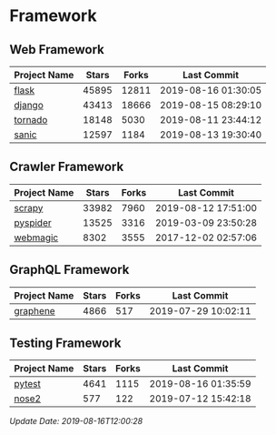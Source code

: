 # Framework

## Web Framework

| Project Name | Stars | Forks | Last Commit |
| ------------ | ----- | ----- | ----------- |
| [flask](https://github.com/pallets/flask) | 45895 | 12811 | 2019-08-16 01:30:05 |
| [django](https://github.com/django/django) | 43413 | 18666 | 2019-08-15 08:29:10 |
| [tornado](https://github.com/tornadoweb/tornado) | 18148 | 5030 | 2019-08-11 23:44:12 |
| [sanic](https://github.com/huge-success/sanic) | 12597 | 1184 | 2019-08-13 19:30:40 |

## Crawler Framework

| Project Name | Stars | Forks | Last Commit |
| ------------ | ----- | ----- | ----------- |
| [scrapy](https://github.com/scrapy/scrapy) | 33982 | 7960 | 2019-08-12 17:51:00 |
| [pyspider](https://github.com/binux/pyspider) | 13525 | 3316 | 2019-03-09 23:50:28 |
| [webmagic](https://github.com/code4craft/webmagic) | 8302 | 3555 | 2017-12-02 02:57:06 |

## GraphQL Framework

| Project Name | Stars | Forks | Last Commit |
| ------------ | ----- | ----- | ----------- |
| [graphene](https://github.com/graphql-python/graphene) | 4866 | 517 | 2019-07-29 10:02:11 |

## Testing Framework

| Project Name | Stars | Forks | Last Commit |
| ------------ | ----- | ----- | ----------- |
| [pytest](https://github.com/pytest-dev/pytest) | 4641 | 1115 | 2019-08-16 01:35:59 |
| [nose2](https://github.com/nose-devs/nose2) | 577 | 122 | 2019-07-12 15:42:18 |

*Update Date: 2019-08-16T12:00:28*